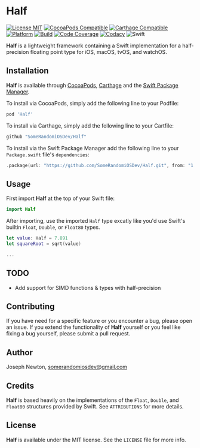 Half
========

[![License MIT](https://img.shields.io/cocoapods/l/Half.svg)](https://cocoapods.org/pods/Half)
[![CocoaPods Compatible](https://img.shields.io/cocoapods/v/Half.svg)](https://cocoapods.org/pods/Half) 
[![Carthage Compatible](https://img.shields.io/badge/Carthage-compatible-4BC51D.svg?style=flat)](https://github.com/Carthage/Carthage) 
[![Platform](https://img.shields.io/cocoapods/p/Half.svg)](https://cocoapods.org/pods/Half)
[![Build](https://travis-ci.com/SomeRandomiOSDev/Half.svg?branch=master)](https://travis-ci.com/SomeRandomiOSDev/Half)
[![Code Coverage](https://codecov.io/gh/SomeRandomiOSDev/Half/branch/master/graph/badge.svg)](https://codecov.io/gh/SomeRandomiOSDev/Half)
[![Codacy](https://api.codacy.com/project/badge/Grade/8ad52c117e4a46d9aa4699d22fc0bf49)](https://app.codacy.com/app/SomeRandomiOSDev/Half?utm_source=github.com&utm_medium=referral&utm_content=SomeRandomiOSDev/Half&utm_campaign=Badge_Grade_Dashboard)
![Swift](https://github.com/SomeRandomiOSDev/HalfTest/workflows/Swift/badge.svg)

**Half** is a lightweight framework containing a Swift implementation for a half-precision floating point type for iOS, macOS, tvOS, and watchOS.

Installation
--------

**Half** is available through [CocoaPods](https://cocoapods.org), [Carthage](https://github.com/Carthage/Carthage) and the [Swift Package Manager](https://swift.org/package-manager/). 

To install via CocoaPods, simply add the following line to your Podfile:

```ruby
pod 'Half'
```

To install via Carthage, simply add the following line to your Cartfile:

```ruby
github "SomeRandomiOSDev/Half"
```

To install via the Swift Package Manager add the following line to your `Package.swift` file's `dependencies`:

```swift
.package(url: "https://github.com/SomeRandomiOSDev/Half.git", from: "1.0.0")
```

Usage
--------

First import **Half** at the top of your Swift file:

```swift
import Half
```

After importing, use the imported `Half` type excatly like you'd use Swift's builtin `Float`, `Double`, or `Float80` types. 

```swift
let value: Half = 7.891
let squareRoot = sqrt(value)

...
```

TODO
--------

* Add support for SIMD functions & types with half-precision

Contributing
--------

If you have need for a specific feature or you encounter a bug, please open an issue. If you extend the functionality of **Half** yourself or you feel like fixing a bug yourself, please submit a pull request.

Author
--------

Joseph Newton, somerandomiosdev@gmail.com

Credits
--------

**Half** is based heavily on the implementations of the `Float`, `Double`, and `Float80` structures provided by Swift. See `ATTRIBUTIONS` for more details. 

License
--------

**Half** is available under the MIT license. See the `LICENSE` file for more info.

